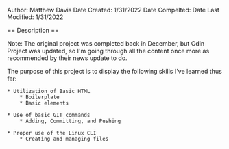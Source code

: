 Author: Matthew Davis
Date Created: 1/31/2022
Date Compelted: 
Date Last Modified: 1/31/2022

== Description ==

Note: The original project was completed back in December, but 
        Odin Project was updated, so I'm going through all the
        content once more as recommended by their news update to do.

The purpose of this project is to display the following skills
I've learned thus far:

    * Utilization of Basic HTML
        * Boilerplate
        * Basic elements 

    * Use of basic GIT commands
        * Adding, Committing, and Pushing

    * Proper use of the Linux CLI
        * Creating and managing files
